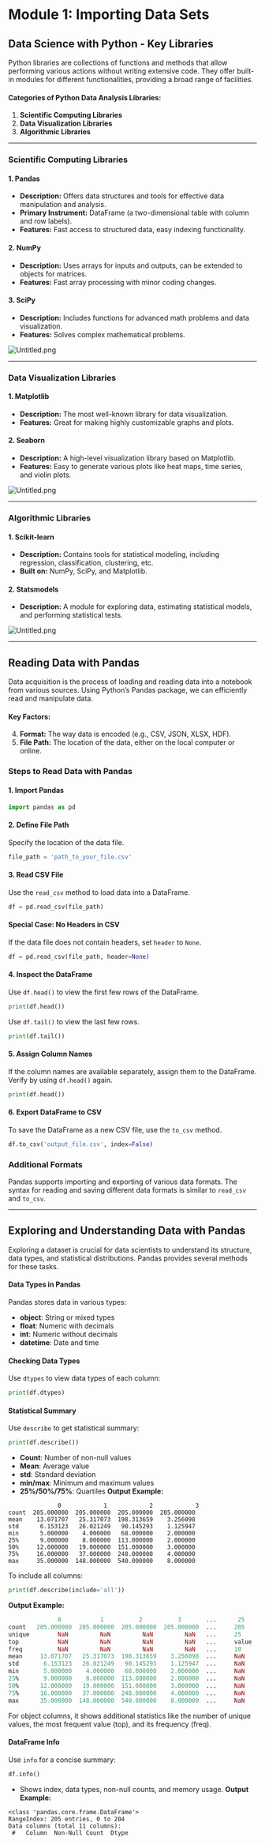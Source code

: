 

# Module 1: Importing Data Sets
## Data Science with Python - Key Libraries
Python libraries are collections of functions and methods that allow performing various actions without writing extensive code. They offer built-in modules for different functionalities, providing a broad range of facilities.
#### Categories of Python Data Analysis Libraries:
1. **Scientific Computing Libraries**
2. **Data Visualization Libraries**
3. **Algorithmic Libraries**

___
### Scientific Computing Libraries
#### 1. **Pandas**
- **Description:** Offers data structures and tools for effective data manipulation and analysis.
- **Primary Instrument:** DataFrame (a two-dimensional table with column and row labels).
- **Features:** Fast access to structured data, easy indexing functionality.
#### 2. **NumPy**
- **Description:** Uses arrays for inputs and outputs, can be extended to objects for matrices.
- **Features:** Fast array processing with minor coding changes.
#### 3. **SciPy**
- **Description:** Includes functions for advanced math problems and data visualization.
- **Features:** Solves complex mathematical problems.

![Untitled.png](https://prod-files-secure.s3.us-west-2.amazonaws.com/03e82b26-cccb-4906-bb56-adabcbdc0655/997ac361-58a8-4f04-bb0f-79fea4baa761/Untitled.png?X-Amz-Algorithm=AWS4-HMAC-SHA256&X-Amz-Content-Sha256=UNSIGNED-PAYLOAD&X-Amz-Credential=ASIAZI2LB4664LNSZ2ZF%2F20250130%2Fus-west-2%2Fs3%2Faws4_request&X-Amz-Date=20250130T171253Z&X-Amz-Expires=3600&X-Amz-Security-Token=IQoJb3JpZ2luX2VjEKH%2F%2F%2F%2F%2F%2F%2F%2F%2F%2FwEaCXVzLXdlc3QtMiJIMEYCIQCTVAPpUJOcFvxtwbL%2BtOd2xpCjueQzEeI%2BNKdiSalZ6gIhAMRuzT%2Bi%2BXk4fGi5Z9fUIRGzHoSdPXlV4BX8dUz9OXdvKogECKr%2F%2F%2F%2F%2F%2F%2F%2F%2F%2FwEQABoMNjM3NDIzMTgzODA1Igz4B9mDdk4wyA0YK0Iq3AOJwhTHR310apl4QlR97OD5WcljbVkFgl2zsQ9ava8wNmmbt5AmzIUyKSJGoB18XNQ0LJMLf4JV%2Fj3d6mv%2BsQKNbJij7zkZd1mHJkFfSjx6fzf6xUkBQgfL30nmTN3%2Fy04J6wGwgGIF2PXTHB875LJk3SeuBDIZJGV5aYhYJnl5PA4jkLQdqeOrycF12wkEssGjyqcCjbVFTUPl4lrgUhtoqUjWko3i%2ByqUKs%2FBdjykiIYBTyh8SLMj8AjEp0WTwxl3%2FH5yDk8W%2B%2FrwtfjxUcMTotsAKb2G%2FDd2FrATWzytj4BIcxy%2FmupXQEYjWQLXBjO1RPAnsH0AVoNBUjID%2BghYXKtj7PPlRLBy5C9SbD%2F7OH%2B9BL3AXCqhy6e61a7kgknROvkbqPK8hNdfIACvkOo9IRvfwhBtB2XECqmOnltM2Jfj27wiKAGXAIUcUAB2KDiEYRRJ5Zpt61byido5RbrXHQKqReaQdRejF509tXamM3DNF0roxsty%2BDTHnE7Y7W65auGc87GH63QgW71eylUkxsGslbnNqfisCocq40XkGcL0Dhb6h%2BgS5%2FRv2QR7O2n0jSlzHM3IVfdscztOWbaYNNmqin5J7p3wZ%2BCDheZlmVPQHDp2taklnaIbVjDd1u68BjqkAcY%2BQWbtaNJAeclHXfseFq5IVIJDAr99hg1DcMSwHUfyHGT%2F%2FmqJ1qAlKT2l4i6K%2BITsRmnJ0BPrQ6WyYrx5zENCvojdFGXtYCpAa%2Bi0r0MTzpEVaw%2Blr%2F7i%2Fa%2F5ziJE8E0c8Ku1Dl68OlPy2w8BhUHA78NOGHPbytVKD450cMpPmsTqMmolPxndYnz%2BZOB5GWufbAx9Zs2WcFhbX7WoE51LF2M0&X-Amz-Signature=40dbbd0d4b85e4b23f6c12323bf2f9fbae5e487b46d248080ba777cd5a9a9f07&X-Amz-SignedHeaders=host&x-id=GetObject)
___
### Data Visualization Libraries
#### 1. **Matplotlib**
- **Description:** The most well-known library for data visualization.
- **Features:** Great for making highly customizable graphs and plots.
#### 2. **Seaborn**
- **Description:** A high-level visualization library based on Matplotlib.
- **Features:** Easy to generate various plots like heat maps, time series, and violin plots.

![Untitled.png](https://prod-files-secure.s3.us-west-2.amazonaws.com/03e82b26-cccb-4906-bb56-adabcbdc0655/733d1e42-5a53-4fd8-90c1-3d85254369a6/Untitled.png?X-Amz-Algorithm=AWS4-HMAC-SHA256&X-Amz-Content-Sha256=UNSIGNED-PAYLOAD&X-Amz-Credential=ASIAZI2LB466S5CDU56S%2F20250130%2Fus-west-2%2Fs3%2Faws4_request&X-Amz-Date=20250130T171252Z&X-Amz-Expires=3600&X-Amz-Security-Token=IQoJb3JpZ2luX2VjEKH%2F%2F%2F%2F%2F%2F%2F%2F%2F%2FwEaCXVzLXdlc3QtMiJGMEQCICyLGWWPosC6oCH1SX4r%2BJAez87zXGOkwD38ohJ6cTXQAiAojPGQ3FpnqfaJDt3EgTJbN9MKT2fV20w7KohcBEwrGiqIBAiq%2F%2F%2F%2F%2F%2F%2F%2F%2F%2F8BEAAaDDYzNzQyMzE4MzgwNSIMriAx8zizbAHAcpudKtwDClzijvFnKt%2F84e8on1MyA6dsIWm1g9KODPx3MxIPb4sXjREdSP1JDcWiznVd2jjreGSfxaU7cpsvYgQvMhltoDM5OU63al%2BEEuVi7mm1vNcVzlDYI%2BZXSGcrbIETCIXaeDAQHlD1ZzXuYorwMQxYIrNj31ITPFFvYpgpydJJXqJcI2CPAWKJRJhrmYKUiGUisHnG2LdjIVRsY%2BuxFpQei67pDXAKJ62UKaAFKEY2Tl9dRZFTgoSau5hB67UV9TpcNCuQiat3JglBmee8NwC%2B0olflFmLzn%2BMmViw78aiHx3dxLOhg1cWtQHzQ0SKtjMqrOq4fkQNZOMC%2F7bRnFktEe9Xh9oo%2B1fNpgwKZvfUAf%2B3H7qRV7v%2BlhmjjWPotr1DjvSIvQP2zOgG5ksTXjSDBodQNHVg9MaklsUuKmUklW28dVhSIQhWTzYXuK2biAgbUcbPi6rZh33e0QZUbZOrvToXnlEAJf0sgPDbyleOgVCCXBwTzq5OIkSt0dMXe4cT1hgveNw%2Bvo1WgxN2kgXXl4T6dH3KGPPCdSk2Ln7heznV6OOab4BLQ3MRy%2FSm0NFCetQbkBlb4PWH6AJjsf7tnVGyo1j1aaohal%2BCdZ7e5eI8uu3fIWID7Dj4IpEw0NbuvAY6pgEFjHIq%2FBQezgIQfF5angLIKejfuStYhHE%2FmRi4OLYr2T6i5cd86AzdDXBa0ZNL4CWoAOfzG01sd80cxpDP72S5KeO8gSHme9R%2F%2BR9mvFiUQb1BnHC24fBhoIo6x9uth47Nk7dh%2FhkRW2jxYE%2BLvC1rbEXFuVJBvOC1ajaZmAL4Om9gCT5i3gzTr8Cp9HPYE4rnR5C5i2JiCWKjBgC2sM9lCGy7oUHt&X-Amz-Signature=207469766e6eda4aa63d6bca72eac0a47a54c6930b342149f5efd86902f89157&X-Amz-SignedHeaders=host&x-id=GetObject)
___
### Algorithmic Libraries
#### 1. **Scikit-learn**
- **Description:** Contains tools for statistical modeling, including regression, classification, clustering, etc.
- **Built on:** NumPy, SciPy, and Matplotlib.
#### 2. **Statsmodels**
- **Description:** A module for exploring data, estimating statistical models, and performing statistical tests.

![Untitled.png](https://prod-files-secure.s3.us-west-2.amazonaws.com/03e82b26-cccb-4906-bb56-adabcbdc0655/c62885f5-417d-4179-834f-d68f8f2bdf39/Untitled.png?X-Amz-Algorithm=AWS4-HMAC-SHA256&X-Amz-Content-Sha256=UNSIGNED-PAYLOAD&X-Amz-Credential=ASIAZI2LB466S5CDU56S%2F20250130%2Fus-west-2%2Fs3%2Faws4_request&X-Amz-Date=20250130T171252Z&X-Amz-Expires=3600&X-Amz-Security-Token=IQoJb3JpZ2luX2VjEKH%2F%2F%2F%2F%2F%2F%2F%2F%2F%2FwEaCXVzLXdlc3QtMiJGMEQCICyLGWWPosC6oCH1SX4r%2BJAez87zXGOkwD38ohJ6cTXQAiAojPGQ3FpnqfaJDt3EgTJbN9MKT2fV20w7KohcBEwrGiqIBAiq%2F%2F%2F%2F%2F%2F%2F%2F%2F%2F8BEAAaDDYzNzQyMzE4MzgwNSIMriAx8zizbAHAcpudKtwDClzijvFnKt%2F84e8on1MyA6dsIWm1g9KODPx3MxIPb4sXjREdSP1JDcWiznVd2jjreGSfxaU7cpsvYgQvMhltoDM5OU63al%2BEEuVi7mm1vNcVzlDYI%2BZXSGcrbIETCIXaeDAQHlD1ZzXuYorwMQxYIrNj31ITPFFvYpgpydJJXqJcI2CPAWKJRJhrmYKUiGUisHnG2LdjIVRsY%2BuxFpQei67pDXAKJ62UKaAFKEY2Tl9dRZFTgoSau5hB67UV9TpcNCuQiat3JglBmee8NwC%2B0olflFmLzn%2BMmViw78aiHx3dxLOhg1cWtQHzQ0SKtjMqrOq4fkQNZOMC%2F7bRnFktEe9Xh9oo%2B1fNpgwKZvfUAf%2B3H7qRV7v%2BlhmjjWPotr1DjvSIvQP2zOgG5ksTXjSDBodQNHVg9MaklsUuKmUklW28dVhSIQhWTzYXuK2biAgbUcbPi6rZh33e0QZUbZOrvToXnlEAJf0sgPDbyleOgVCCXBwTzq5OIkSt0dMXe4cT1hgveNw%2Bvo1WgxN2kgXXl4T6dH3KGPPCdSk2Ln7heznV6OOab4BLQ3MRy%2FSm0NFCetQbkBlb4PWH6AJjsf7tnVGyo1j1aaohal%2BCdZ7e5eI8uu3fIWID7Dj4IpEw0NbuvAY6pgEFjHIq%2FBQezgIQfF5angLIKejfuStYhHE%2FmRi4OLYr2T6i5cd86AzdDXBa0ZNL4CWoAOfzG01sd80cxpDP72S5KeO8gSHme9R%2F%2BR9mvFiUQb1BnHC24fBhoIo6x9uth47Nk7dh%2FhkRW2jxYE%2BLvC1rbEXFuVJBvOC1ajaZmAL4Om9gCT5i3gzTr8Cp9HPYE4rnR5C5i2JiCWKjBgC2sM9lCGy7oUHt&X-Amz-Signature=56e166cd4c9aba370d9a26e996998b40715a804ce93358a00e6457c3d6ee453d&X-Amz-SignedHeaders=host&x-id=GetObject)
___
## Reading Data with Pandas
Data acquisition is the process of loading and reading data into a notebook from various sources. Using Python’s Pandas package, we can efficiently read and manipulate data.
#### Key Factors:
4. **Format:** The way data is encoded (e.g., CSV, JSON, XLSX, HDF).
5. **File Path:** The location of the data, either on the local computer or online.
### Steps to Read Data with Pandas
#### 1. **Import Pandas**
```python
import pandas as pd
```
#### 2. **Define File Path**
Specify the location of the data file.
```python
file_path = 'path_to_your_file.csv'
```
#### 3. **Read CSV File**
Use the `read_csv` method to load data into a DataFrame.
```python
df = pd.read_csv(file_path)
```
#### Special Case: No Headers in CSV
If the data file does not contain headers, set `header` to `None`.
```python
df = pd.read_csv(file_path, header=None)
```
#### 4. **Inspect the DataFrame**
Use `df.head()` to view the first few rows of the DataFrame.
```python
print(df.head())
```
Use `df.tail()` to view the last few rows.
```python
print(df.tail())
```
#### 5. **Assign Column Names**
If the column names are available separately, assign them to the DataFrame.
Verify by using `df.head()` again.
```python
print(df.head())
```
#### 6. **Export DataFrame to CSV**
To save the DataFrame as a new CSV file, use the `to_csv` method.
```python
df.to_csv('output_file.csv', index=False)
```
### Additional Formats
Pandas supports importing and exporting of various data formats. The syntax for reading and saving different data formats is similar to `read_csv` and `to_csv`.
___
## Exploring and Understanding Data with Pandas
Exploring a dataset is crucial for data scientists to understand its structure, data types, and statistical distributions. Pandas provides several methods for these tasks.
#### Data Types in Pandas
Pandas stores data in various types:
- **object**: String or mixed types
- **float**: Numeric with decimals
- **int**: Numeric without decimals
- **datetime**: Date and time
#### Checking Data Types
Use `dtypes` to view data types of each column:
```python
print(df.dtypes)
```
#### Statistical Summary
Use `describe` to get statistical summary:
```python
print(df.describe())
```
- **Count**: Number of non-null values
- **Mean**: Average value
- **std**: Standard deviation
- **min/max**: Minimum and maximum values
- **25%/50%/75%**: Quartiles
**Output Example:**
```plain text
              0            1            2            3
count  205.000000  205.000000  205.000000  205.000000
mean    13.071707   25.317073  198.313659    3.256098
std      6.153123   26.021249   90.145293    1.125947
min      5.000000    4.000000   68.000000    2.000000
25%      9.000000    8.000000  113.000000    2.000000
50%     12.000000   19.000000  151.000000    3.000000
75%     16.000000   37.000000  248.000000    4.000000
max     35.000000  148.000000  540.000000    8.000000
```
To include all columns:
```python
print(df.describe(include='all'))
```
**Output Example:**
```r
              0           1          2          3       ...      25       26       27
count   205.000000  205.000000  205.000000  205.000000  ...     205      205      205
unique        NaN         NaN         NaN         NaN   ...     25       25       25
top           NaN         NaN         NaN         NaN   ...     value    value    value
freq          NaN         NaN         NaN         NaN   ...     10       10       10
mean     13.071707   25.317073  198.313659    3.256098  ...     NaN      NaN      NaN
std       6.153123   26.021249   90.145293    1.125947  ...     NaN      NaN      NaN
min       5.000000    4.000000   68.000000    2.000000  ...     NaN      NaN      NaN
25%       9.000000    8.000000  113.000000    2.000000  ...     NaN      NaN      NaN
50%      12.000000   19.000000  151.000000    3.000000  ...     NaN      NaN      NaN
75%      16.000000   37.000000  248.000000    4.000000  ...     NaN      NaN      NaN
max      35.000000  148.000000  540.000000    8.000000  ...     NaN      NaN      NaN
```
For object columns, it shows additional statistics like the number of unique values, the most frequent value (top), and its frequency (freq).
#### DataFrame Info
Use `info` for a concise summary:
```python
df.info()
```
- Shows index, data types, non-null counts, and memory usage.
**Output Example:**
```less
<class 'pandas.core.frame.DataFrame'>
RangeIndex: 205 entries, 0 to 204
Data columns (total 11 columns):
 #   Column  Non-Null Count  Dtype
